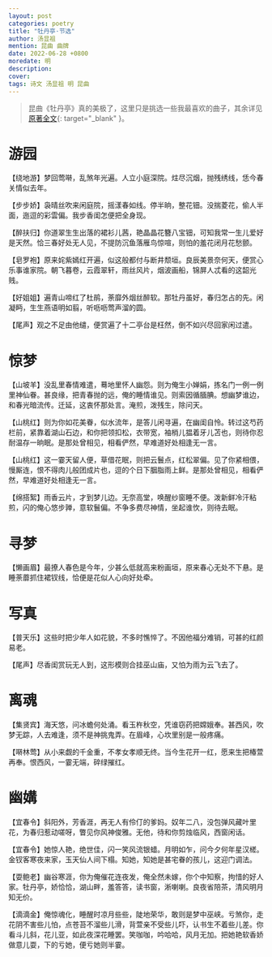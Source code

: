 ```yaml
---
layout: post
categories: poetry
title: "牡丹亭·节选"
author: 汤显祖
mention: 昆曲 曲牌
date: 2022-06-28 +0800
moredate: 明
description: 
cover: 
tags: 诗文 汤显祖 明 昆曲
---
```


> 昆曲《牡丹亭》真的美极了，这里只是挑选一些我最喜欢的曲子，其余详见[原著全文](http://www.taiwan.cn/zt/wj/mdt/qt/200801/t20080102_523770.htm){: target="_blank" }。

# 游园

【绕地游】梦回莺啭，乱煞年光遍。人立小庭深院。炷尽沉烟，抛残绣线，恁今春关情似去年。

【步步娇】袅晴丝吹来闲庭院，摇漾春如线。停半晌，整花钿。没揣菱花，偷人半面，迤逗的彩雲偏。我步香闺怎便把全身现。

【醉扶归】你道翠生生出落的裙衫儿茜，艳晶晶花簪八宝钿，可知我常一生儿爱好是天然。恰三春好处无人见，不提防沉鱼落雁鸟惊喧，则怕的羞花闭月花愁颤。

【皂罗袍】原来姹紫嫣红开遍，似这般都付与断井颓垣。良辰美景奈何天，便赏心乐事谁家院。朝飞暮卷，云霞翠轩，雨丝风片，烟波画船，锦屏人忒看的这韶光贱。

【好姐姐】遍青山啼红了杜鹃，荼靡外烟丝醉软。那牡丹虽好，春归怎占的先。闲凝眄，生生燕语明如翦，听呖呖莺声溜的圆。

【尾声】观之不足由他缱，便赏遍了十二亭台是枉然，倒不如兴尽回家闲过遣。

# 惊梦

【山坡羊】没乱里春情难遣，蓦地里怀人幽怨。则为俺生小婵娟，拣名门一例一例里神仙眷。甚良缘，把青春抛的远，俺的睡情谁见。则索因循腼腆。想幽梦谁边，和春光暗流传。迁延，这衷怀那处言。淹煎，泼残生，除问天。

【山桃红】则为你如花美眷，似水流年，是答儿闲寻遍，在幽闺自怜。转过这芍药栏前，紧靠着湖山石边，和你把领扣松，衣带宽，袖梢儿揾着牙儿苫也，则待你忍耐温存一晌眠。是那处曾相见，相看俨然，早难道好处相逢无一言。

【山桃红】这一霎天留人便，草借花眠，则把云鬟点，红松翠偏。见了你紧相偎，慢厮连，恨不得肉儿般团成片也，逗的个日下胭脂雨上鲜。是那处曾相见，相看俨然，早难道好处相逢无一言。

【绵搭絮】雨香云片，才到梦儿边。无奈高堂，唤醒纱窗睡不便。泼新鲜冷汗粘煎，闪的俺心悠步亸，意软鬟偏。不争多费尽神情，坐起谁忺，则待去眠。

# 寻梦

【懒画眉】最撩人春色是今年，少甚么低就高来粉画垣，原来春心无处不下悬。是睡荼蘼抓住裙钗线，恰便是花似人心向好处牵。

# 写真

【普天乐】这些时把少年人如花貌，不多时憔悴了。不因他福分难销，可甚的红颜易老。

【尾声】尽香闺赏玩无人到，这形模则合挂巫山庙，又怕为雨为云飞去了。

# 离魂

【集贤宾】海天悠，问冰蟾何处涌。看玉杵秋空，凭谁窃药把嫦娥奉。甚西风，吹梦无踪，人去难逢，须不是神挑鬼弄。在眉峰，心坎里别是一般疼痛。

【啭林莺】从小来觑的千金重，不孝女孝顺无终。当今生花开一红，愿来生把椿萱再奉。恨西风，一霎无端，碎绿摧红。

# 幽媾

【宜春令】斜阳外，芳香涯，再无人有伶仃的爹妈。奴年二八，没包弹风藏叶里花，为春归惹动嗟呀，瞥见你风神俊雅。无他，待和你剪烛临风，西窗闲话。

【宜春令】她惊人艳，绝世佳，闪一笑风流银蜡。月明如乍，问今夕何年星汉槎。金钗客寒夜来家，玉天仙人间下榻。知她，知她是甚宅眷的孩儿，这迎门调法。

【耍鲍老】幽谷寒涯，你为俺催花连夜发，俺全然未嫁，你个中知察，拘惜的好人家。牡丹亭，娇恰恰，湖山畔，羞答答，读书窗，淅喇喇。良夜省陪茶，清风明月知无价。

【滴滴金】俺惊魂化，睡醒时凉月些些，陡地荣华，敢则是梦中巫峡。亏煞你，走花阴不害些儿怕，点苍苔不溜些儿滑，背萱亲不受些儿吓，认书生不着些儿差。你看斗儿斜，花儿亚，如此夜深花睡罢。笑咖咖，吟哈哈，风月无加。把她艳软香娇做意儿耍，下的亏她，便亏她则半霎。
